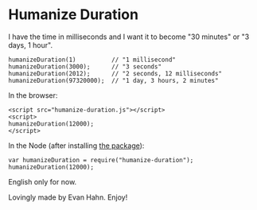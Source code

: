 Humanize Duration
=================

I have the time in milliseconds and I want it to become "30 minutes" or "3 days, 1 hour".

    humanizeDuration(1)          // "1 millisecond"
    humanizeDuration(3000);      // "3 seconds"
    humanizeDuration(2012);      // "2 seconds, 12 milliseconds"
    humanizeDuration(97320000);  // "1 day, 3 hours, 2 minutes"

In the browser:

    <script src="humanize-duration.js"></script>
    <script>
    humanizeDuration(12000);
    </script>

In the Node (after installing [the package](https://npmjs.org/package/humanize-duration)):

    var humanizeDuration = require("humanize-duration");
    humanizeDuration(12000);

English only for now.

Lovingly made by Evan Hahn. Enjoy!
